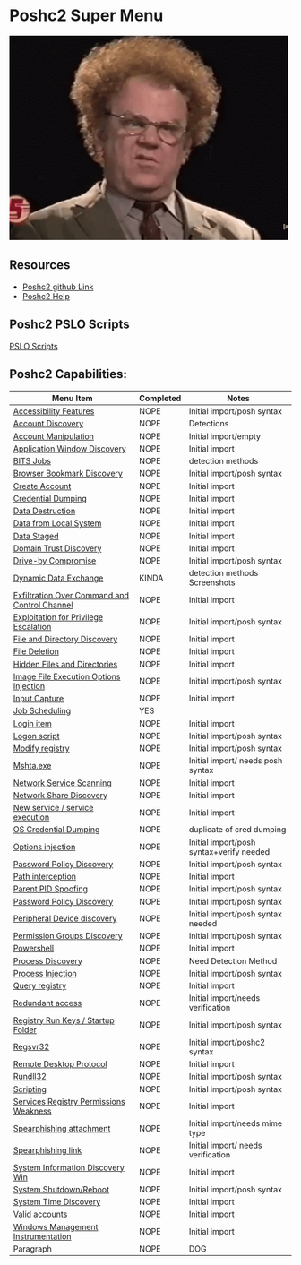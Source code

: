# Poshc2 Super Menu 

![confusion](../Resources/gifs/confused-no.gif)


## Resources
- [Poshc2 github Link](https://github.com/nettitude/PoshC2)  
- [Poshc2 Help](poshC2_help_v8.md)

## Poshc2 PSLO Scripts

[PSLO Scripts](Poshc2/pslo_scripts/README.md)

## Poshc2 Capabilities:

| Menu Item                                                                       | Completed | Notes                                    |
|---------------------------------------------------------------------------------|-----------|------------------------------------------|
| [Accessibility Features](instructions/Accessibility_features.md)                | NOPE      | Initial import/posh syntax                                      |
| [Account Discovery](instructions/Account_Discovery.md)                          | NOPE      | Detections                               |
| [Account Manipulation](instructions/Account_manipulation.md)                    | NOPE      | Initial import/empty                                      |
| [Application Window Discovery](instructions/Application_windows_discorvery.md)  | NOPE      | Initial import                                      |
| [BITS Jobs](instructions/BITS_Jobs.md)                                          | NOPE      | detection methods                        |
| [Browser Bookmark Discovery](instructions/Browser_bookmark_discovery.md)        | NOPE      | Initial import/posh syntax                                      |
| [Create Account](instructions/Create_account.md)                                | NOPE      | Initial import                                      |
| [Credential Dumping](instructions/Credential_Dumping.md)                        | NOPE      | Initial import                                      |
| [Data Destruction](instructions/Data_destruction.md)                            | NOPE      | Initial import                                      |
| [Data from Local System](instructions/Data_from_local_system.md)                | NOPE      | Initial import                                      |
| [Data Staged](instructions/Data_Staged.md)                                      | NOPE      | Initial import                                      |
| [Domain Trust Discovery](/Poshc2/instructions/Domain_Trust_Discovery.md)        | NOPE      | Initial import                                      |
| [Drive-by Compromise](/Poshc2/instructions/Drive-by_compromise.md)              | NOPE      | Initial import/posh syntax                                      |
| [Dynamic Data Exchange](instructions/Dynamic_Data_Exchange.md)                  | KINDA     | detection methods Screenshots            |
| [Exfiltration Over Command and Control Channel](instructions/Exfiltration_over_command_and_control_channel.md)| NOPE      | Initial import                                      |
| [Exploitation for Privilege Escalation](instructions/Exploitation_for_privilege_escalation.md) | NOPE      | Initial import/posh syntax                                      |
| [File and Directory Discovery](instructions/File_And_Directory_Permissions_Modification.md)    | NOPE      | Initial import                                      |
| [File Deletion](instructions/File_deletion.md)                                  | NOPE      | Initial import                                      |
| [Hidden Files and Directories](instructions/Hidden_files_and_directories.md)    | NOPE      | Initial import                           |
| [Image File Execution Options Injection](/Poshc2/instructions/Image_file_execution_options_injection.md)| NOPE      | Initial import/posh syntax                                      |
| [Input Capture](/Poshc2/instructions/Input_capture.md)                          | NOPE      | Initial import                                      |
| [Job Scheduling](instructions/Job_Scheduling.md)                                | YES       |                                       |
| [Login item](instructions/Login_item.md)                                        | NOPE      | Initial import                           |
| [Logon script](instructions/Logon_Scripts.md)                                   | NOPE      | Initial import/posh syntax         |
| [Modify registry](instructions/Modify_registry.md)                              | NOPE      | Initial import/posh syntax                                      |
| [Mshta.exe](instructions/MSHTA.MD)                                              | NOPE      | Initial import/ needs posh syntax        |
| [Network Service Scanning](/Poshc2/instructions/Network_Service_scanning.md)    | NOPE      | Initial import                                      |
| [Network Share Discovery](instructions/Network_share_discovery.md)              | NOPE      | Initial import                                      |
| [New service / service execution](instructions/New_Service_Server_Execution.md) | NOPE      | Initial import                           |
| [OS Credential Dumping](instructions/Credential_Dumping.md)                     | NOPE      | duplicate of cred dumping                                     |
| [Options injection](instructions/Options_injection.md)                          | NOPE      | Initial import/posh syntax+verify needed |
| [Password Policy Discovery](instructions/Password_policy_discovery.md)          | NOPE      | Initial import/posh syntax                                      |
| [Path interception](instructions/Path_Interception.md)                          | NOPE      | Initial import                                      |
| [Parent PID Spoofing](instructions/Parent_PID_spoofing.md)                      | NOPE      | Initial import/posh syntax                                      |
| [Password Policy Discovery](/Poshc2/instructions/Password_policy_discovery.md)  | NOPE      | Initial import/posh syntax                                      |
| [Peripheral Device discovery](instructions/Peripheral_Device_Discovery.md)      | NOPE      | Initial import/posh syntax needed        |
| [Permission Groups Discovery](/Poshc2/instructions/Permission_groups_discovery.md)| NOPE      | Initial import/posh syntax                                      |
| [Powershell](instructions/PowerShell.md)                                        | NOPE      | Initial import                                      |
| [Process Discovery](instructions/Process_Discovery.md)                          | NOPE      | Need Detection Method                    |
| [Process Injection](instructions/Process_injection.md)                          | NOPE      | Initial import/posh syntax                                      |
| [Query registry](instructions/Query_Registry.md)                                | NOPE      | Initial import                                      |
| [Redundant access](instructions/Reduntant_access.md)                            | NOPE      | Initial import/needs verification                                      |
| [Registry Run Keys / Startup Folder](instructions/Registry_run_keys_startup_folder.md)| NOPE      | Initial import/posh syntax                                      |
| [Regsvr32](/Poshc2/instructions/Regsvr32.md)                                    | NOPE      | Initial import/poshc2 syntax                                      |
| [Remote Desktop Protocol](instructions/Remote_desktop_protocol.md)              | NOPE      | Initial import                                      |
| [Rundll32](instructions/Rundll32.md)                                            | NOPE      | Initial import/posh syntax                                      |
| [Scripting](instructions/Scripting.md)                                          | NOPE      | Initial import/posh syntax                                      |
| [Services Registry Permissions Weakness](Poshc2/instructions/Service_registry_permissions_weakness.md)| NOPE      | Initial import                                      |
| [Spearphishing attachment](instructions/Spearfishing_attachment.md)             | NOPE      | Initial import/needs mime type           |
| [Spearphishing link](instructions/Spearfishing_Link.md)                         | NOPE      | Initial import/ needs verification       |
| [System Information Discovery Win](instructions/System_Information_Discovery_Win.md)| NOPE      | Initial import                                      |
| [System Shutdown/Reboot](instructions/System_shutdown_reboot.md)                | NOPE      | Initial import/posh syntax                                      |
| [System Time Discovery](instructions/System_time_discovery.md)                  | NOPE      | Initial import                                      |
| [Valid accounts](instructions/Valid_accounts.md)                                | NOPE      | Initial import                                      |
| [Windows Management Instrumentation](instructions/Windows_Managment_Instrumentation.md)| NOPE      | Initial import                                      |
| Paragraph                                                                       | NOPE      | DOG                                      |
